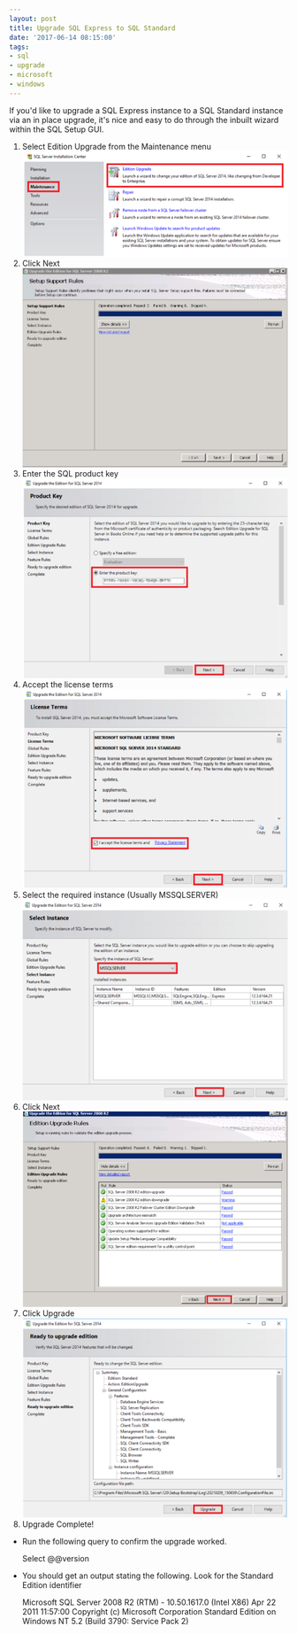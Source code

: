 ```yaml
---
layout: post
title: Upgrade SQL Express to SQL Standard
date: '2017-06-14 08:15:00'
tags:
- sql
- upgrade
- microsoft
- windows
---
```


If you'd like to upgrade a SQL Express instance to a SQL Standard instance via an in place upgrade, it's nice and easy to do through the inbuilt wizard within the SQL Setup GUI.

1. Select Edition Upgrade from the Maintenance menu  
 ![image2021-2-9-15_6_47](/assets/images/2021/02/image2021-2-9-15_6_47.png)
2. Click Next  
 ![Edition-upgrade-2008-R2-2](/assets/images/2021/02/Edition-upgrade-2008-R2-2.png)
3. Enter the SQL product key  
 ![image2021-2-9-15_9_11](/assets/images/2021/02/image2021-2-9-15_9_11.png)
4. Accept the license terms  
 ![image2021-2-9-15_10_31](/assets/images/2021/02/image2021-2-9-15_10_31.png)
5. Select the required instance (Usually MSSQLSERVER)  
 ![image2021-2-9-15_21_51](/assets/images/2021/02/image2021-2-9-15_21_51.png)
6. Click Next  
 ![image2021-2-9-15_23_7](/assets/images/2021/02/image2021-2-9-15_23_7.png)
7. Click Upgrade  
 ![image2021-2-9-15_24_7](/assets/images/2021/02/image2021-2-9-15_24_7.png)
8. Upgrade Complete!

- Run the following query to confirm the upgrade worked.

    Select @@version

- You should get an output stating the following. Look for the Standard Edition identifier

    Microsoft SQL Server 2008 R2 (RTM) - 10.50.1617.0 (Intel X86) Apr 22 2011 11:57:00 Copyright (c) Microsoft Corporation Standard Edition on Windows NT 5.2 <X86> (Build 3790: Service Pack 2)

<!--kg-card-end: markdown-->